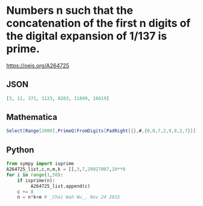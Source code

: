 # Numbers n such that the concatenation of the first n digits of the digital expansion of 1/137 is prime\.
https://oeis.org/A264725
## JSON
```JSON
[3, 11, 371, 1123, 8203, 11899, 16019]
```
## Mathematica
```Mathematica
Select[Range[2000],PrimeQ[FromDigits[PadRight[{},#,{0,0,7,2,9,9,2,7}]]]&]
```
## Python
```Python
from sympy import isprime
A264725_list,c,n,m,k = [],3,7,29927007,10**8
for i in range(1,50):
    if isprime(n):
         A264725_list.append(c)
    c += 8
    n = n*k+m # _Chai Wah Wu_, Nov 24 2015
```
